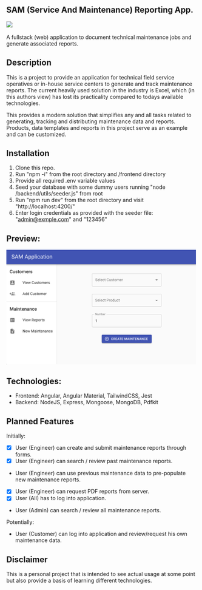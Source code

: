 ## SAM (Service And Maintenance) Reporting App.

<img src="https://img.shields.io/badge/Project%20Status-WIP-red?style=plastic"/>

A fullstack (web) application to document technical maintenance jobs and generate associated reports.

## Description

This is a project to provide an application for technical field service operatives or in-house service centers to generate and track maintenance reports. The current heavily used solution in the industry is Excel, which (in this authors view) has lost its practicality compared to todays available technologies.

This provides a modern solution that simplifies any and all tasks related to generating, tracking and distributing maintenance data and reports. Products, data templates and reports in this project serve as an example and can be customized.

## Installation

1. Clone this repo.
2. Run "npm -i" from the root directory and /frontend directory
3. Provide all required .env variable values
4. Seed your database with some dummy users running "node /backend/utils/seeder.js" from root
5. Run "npm run dev" from the root directory and visit "http://localhost:4200/"
6. Enter login credentials as provided with the seeder file: "admin@exmple.com" and "123456"

## Preview:

<img src="./assets/previews/appPreview.png" width='500'>

## Technologies:

- Frontend: Angular, Angular Material, TailwindCSS, Jest
- Backend: NodeJS, Express, Mongoose, MongoDB, Pdfkit

## Planned Features

Initially:

- [x] User (Engineer) can create and submit maintenance reports through forms.
- [x] User (Engineer) can search / review past maintenance reports.
- User (Engineer) can use previous maintenance data to pre-populate new maintenance reports.
- [x] User (Engineer) can request PDF reports from server.
- [x] User (All) has to log into application.
- User (Admin) can search / review all maintenance reports.

Potentially:

- User (Customer) can log into application and review/request his own maintenance data.

## Disclaimer

This is a personal project that is intended to see actual usage at some point but also provide a basis of learning different technologies.
